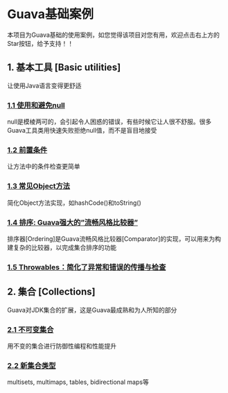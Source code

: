 # Guava基础案例
本项目为Guava基础的使用案例，如您觉得该项目对您有用，欢迎点击右上方的Star按钮，给予支持！！

## 1. 基本工具 [Basic utilities]
让使用Java语言变得更舒适

### [1.1 使用和避免null](https://github.com/yxxcoder/Guava-Learning/tree/master/src/main/java/basic/optional)
null是模棱两可的，会引起令人困惑的错误，有些时候它让人很不舒服。很多Guava工具类用快速失败拒绝null值，而不是盲目地接受

### [1.2 前置条件](https://github.com/yxxcoder/Guava-Learning/tree/master/src/main/java/basic/preconditions)
让方法中的条件检查更简单

### [1.3 常见Object方法](https://github.com/yxxcoder/Guava-Learning/tree/master/src/main/java/basic/object)
简化Object方法实现，如hashCode()和toString()

### [1.4 排序: Guava强大的”流畅风格比较器”](https://github.com/yxxcoder/Guava-Learning/tree/master/src/main/java/basic/ordering)
排序器[Ordering]是Guava流畅风格比较器[Comparator]的实现，可以用来为构建复杂的比较器，以完成集合排序的功能

### [1.5 Throwables：简化了异常和错误的传播与检查](https://github.com/yxxcoder/Guava-Learning/tree/master/src/main/java/basic/throwables)


## 2. 集合 [Collections]
Guava对JDK集合的扩展，这是Guava最成熟和为人所知的部分

### [2.1 不可变集合](https://github.com/yxxcoder/Guava-Learning/tree/master/src/main/java/collections/immutable)
用不变的集合进行防御性编程和性能提升

### [2.2 新集合类型](https://github.com/yxxcoder/Guava-Learning/tree/master/src/main/java/collections/newcollection)
multisets, multimaps, tables, bidirectional maps等


